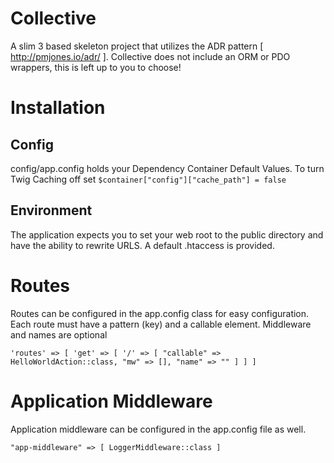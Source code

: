 # Collective
A slim 3 based skeleton project that utilizes the ADR pattern [ http://pmjones.io/adr/ ].
Collective does not include an ORM or PDO wrappers, this is left up to you to choose!

# Installation

## Config
config/app.config holds your Dependency Container Default Values.
To turn Twig Caching off set `$container["config"]["cache_path"] = false`

## Environment
The application expects you to set your web root to the public directory and have the ability to rewrite URLS. A default .htaccess is provided.

# Routes
Routes can be configured in the app.config class for easy configuration.
Each route must have a pattern (key) and a callable element. Middleware and names are optional

`
    'routes' => [
        'get' => [
            '/' => [ "callable" => HelloWorldAction::class, "mw" => [], "name" => "" ]
        ]
    ]
`

# Application Middleware
Application middleware can be configured in the app.config file as well.

`
    "app-middleware" => [
        LoggerMiddleware::class
    ]
`